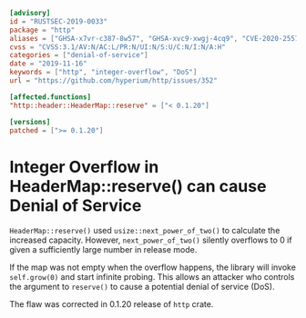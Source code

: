 ```toml
[advisory]
id = "RUSTSEC-2019-0033"
package = "http"
aliases = ["GHSA-x7vr-c387-8w57", "GHSA-xvc9-xwgj-4cq9", "CVE-2020-25574", "CVE-2019-25008"]
cvss = "CVSS:3.1/AV:N/AC:L/PR:N/UI:N/S:U/C:N/I:N/A:H"
categories = ["denial-of-service"]
date = "2019-11-16"
keywords = ["http", "integer-overflow", "DoS"]
url = "https://github.com/hyperium/http/issues/352"

[affected.functions]
"http::header::HeaderMap::reserve" = ["< 0.1.20"]

[versions]
patched = [">= 0.1.20"]
```

# Integer Overflow in HeaderMap::reserve() can cause Denial of Service

`HeaderMap::reserve()` used `usize::next_power_of_two()` to calculate the increased capacity.
However, `next_power_of_two()` silently overflows to 0 if given a sufficiently large number
in release mode.

If the map was not empty when the overflow happens,
the library will invoke `self.grow(0)` and start infinite probing.
This allows an attacker who controls the argument to `reserve()`
to cause a potential denial of service (DoS).

The flaw was corrected in 0.1.20 release of `http` crate.
